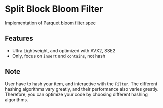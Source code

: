 # Split Block Bloom Filter

Implementation of [Parquet bloom filter spec](https://github.com/apache/parquet-format/blob/master/BloomFilter.md)

## Features
* Ultra Lightweight, and optimized with AVX2, SSE2
* Only, focus on `insert` and `contains`, not hash

## Note
User have to hash your item, and interactive with the `Filter`.
The different hashing algorithms vary greatly, and their performance
also varies greatly. Therefore, you can optimize your code by 
choosing different hashing algorithms.
